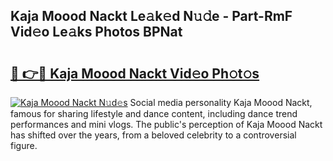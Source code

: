 ## Kaja Moood Nackt Le𝚊k𝚎d N𝚞𝚍e - Part-RmF Vid𝚎o Le𝚊ks Photos BPNat

# <h2><a href="http://fb8e8p.evod.top/?m=Kaja+Moood+Nackt">🔗 👉🔴 Kaja Moood Nackt Vid𝚎o Ph𝚘t𝚘s</a></h2>

[![Kaja Moood Nackt N𝚞d𝚎s](https://i.imgur.com/8V9OHl7.gif)](http://fb8e8p.evod.top/?m=Kaja+Moood+Nackt)
Social media personality Kaja Moood Nackt, famous for sharing lifestyle and dance content, including dance trend performances and mini vlogs. The public's perception of Kaja Moood Nackt has shifted over the years, from a beloved celebrity to a controversial figure. 
